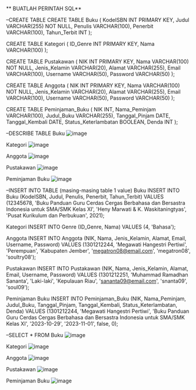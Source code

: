 ** BUATLAH PERINTAH SQL**

–CREATE TABLE
CREATE TABLE Buku (
    KodeISBN INT PRIMARY KEY,
    Judul VARCHAR(255) NOT NULL,
    Penulis VARCHAR(100),
    Penerbit VARCHAR(100),
    Tahun_Terbit INT
);

CREATE TABLE Kategori (
    ID_Genre INT PRIMARY KEY,
    Nama VARCHAR(100)
);

CREATE TABLE Pustakawan (
    NIK INT PRIMARY KEY,
    Nama VARCHAR(100) NOT NULL,
    Jenis_Kelamin VARCHAR(20),
    Alamat VARCHAR(255),
    Email VARCHAR(100),
    Username VARCHAR(50),
    Password VARCHAR(50)
);

CREATE TABLE Anggota (
    NIK INT PRIMARY KEY,
    Nama VARCHAR(100) NOT NULL,
    Jenis_Kelamin VARCHAR(20),
    Alamat VARCHAR(255),
    Email VARCHAR(100),
    Username VARCHAR(50),
    Password VARCHAR(50)
);

CREATE TABLE Peminjaman_Buku (
    NIK INT,
    Nama_Peminjam VARCHAR(100),
    Judul_Buku VARCHAR(255),
    Tanggal_Pinjam DATE,
    Tanggal_Kembali DATE,
    Status_Keterlambatan BOOLEAN,
    Denda INT
);

–DESCRIBE TABLE
Buku
![image](https://github.com/MrIceAreBee11/Tugas-02---Implementasi-Basis-Data-SQL-Command-/assets/121444978/a34f9841-dd30-46a8-b3b7-c5eba39579db)

Kategori
![image](https://github.com/MrIceAreBee11/Tugas-02---Implementasi-Basis-Data-SQL-Command-/assets/121444978/251837f4-b945-4eba-ade2-6b6b09fc0108)

Anggota
![image](https://github.com/MrIceAreBee11/Tugas-02---Implementasi-Basis-Data-SQL-Command-/assets/121444978/5376113b-dd18-4080-8546-39cfd8b942fe)

Pustakawan
![image](https://github.com/MrIceAreBee11/Tugas-02---Implementasi-Basis-Data-SQL-Command-/assets/121444978/5a8c540b-cbee-49bd-84fe-3087f0b990d6)

Peminjaman Buku
![image](https://github.com/MrIceAreBee11/Tugas-02---Implementasi-Basis-Data-SQL-Command-/assets/121444978/e571f79a-a8d9-4b69-ba60-f84cdcda6bdd)

–INSERT INTO TABLE (masing-masing table 1 value)
Buku
INSERT INTO Buku (KodeISBN, Judul, Penulis, Penerbit, Tahun_Terbit)
VALUES (12345678, 'Buku Panduan Guru Cerdas Cergas Berbahasa dan Bersastra Indonesia untuk SMA/SMK Kelas XI', 'Heny Marwati & K. Waskitaningtyas', 'Pusat Kurikulum dan Perbukuan', 2021);

Kategori
INSERT INTO Genre (ID_Genre, Nama)
VALUES (4, 'Bahasa');

Anggota
INSERT INTO Anggota (NIK, Nama, Jenis_Kelamin, Alamat, Email, Username, Password)
VALUES (1301212244, 'Megawati Hangestri Pertiwi', 'Perempuan', 'Kabupaten Jember', 'megatron08@email.com', 'megatron08', 'soultry08');

Pustakawan
INSERT INTO Pustakawan (NIK, Nama, Jenis_Kelamin, Alamat, Email, Username, Password)
VALUES (1301212251, 'Muhammad Ramadhan Sananta', 'Laki-laki', 'Kepulauan Riau', 'sananta09@email.com', 'snanta09', 'soul09');

Peminjaman Buku
INSERT INTO Peminjaman_Buku (NIK, Nama_Peminjam, Judul_Buku, Tanggal_Pinjam, Tanggal_Kembali, Status_Keterlambatan, Denda)
VALUES (1301212244, 'Megawati Hangestri Pertiwi', 'Buku Panduan Guru Cerdas Cergas Berbahasa dan Bersastra Indonesia untuk SMA/SMK Kelas XI', '2023-10-29', '2023-11-01', false, 0);

–SELECT * FROM
Buku
![image](https://github.com/MrIceAreBee11/Tugas-02---Implementasi-Basis-Data-SQL-Command-/assets/121444978/8c92869a-f783-4736-8c67-fc209dddf352)

Kategori
![image](https://github.com/MrIceAreBee11/Tugas-02---Implementasi-Basis-Data-SQL-Command-/assets/121444978/17db5512-5504-4ba0-94b6-e8471ea8c815)

Anggota
![image](https://github.com/MrIceAreBee11/Tugas-02---Implementasi-Basis-Data-SQL-Command-/assets/121444978/d126318e-0e04-4035-8804-e32533edb1ee)

Pustakawan
![image](https://github.com/MrIceAreBee11/Tugas-02---Implementasi-Basis-Data-SQL-Command-/assets/121444978/b931a8d5-c713-4537-8a81-89e2df7598ad)

Peminjaman Buku
![image](https://github.com/MrIceAreBee11/Tugas-02---Implementasi-Basis-Data-SQL-Command-/assets/121444978/b3dfe33a-7d63-455b-b0d1-f84d9e5fdf6a)
